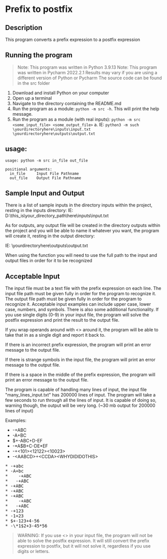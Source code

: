 # Prefix to postfix

## Description
This program converts a prefix expression to a postfix expression

## Running the program

> Note: This program was written in Python 3.9.13
> Note: This program was written in Pycharm 2022.2.1
> Results may vary if you are using a different version of Python or Pycharm
> The source code can be found in the src folder

1. Download and install Python on your computer
2. Open up a terminal
3. Navigate to the directory containing the README.md
4. Run the program as a module: `python -m src -h`. This will print the help message.
5. Run the program as a module (with real inputs): `python -m src <some_input_file> <some_output_file>`
   a. IE: `python3 -m such \yourdirectoryhere\inputs\input.txt \yourdirectoryhere\outputs\output.txt`

## usage:

```commandline
usage: python -m src in_file out_file

positional arguments:
  in_file     Input File Pathname
  out_file    Output File Pathname
```

## Sample Input and Output

There is a list of sample inputs in the directory inputs within the project, resting in the inputs directory:
 IE: D:\this_is\your_directory_path\here\inputs\input.txt


As for outputs, any output file will be created in the directory outputs within the project
and you will be able to name it whatever you want, the program will create it, resting in the output directory:
 

IE: \yourdirectoryhere\outputs\output.txt


When using the function you will need to use the full path to the input and output files
in order for it to be recognized

## Acceptable Input

The input file must be a text file with the prefix expression on each line. The input file
path must be given fully in order for the program to recognize it. The output file path
must be given fully in order for the program to recognize it. 
Acceptable input examples can include upper case, lower case, numbers, and symbols.
There is also some additional functionality. 
If you use single digits (0-9) in your input file, the program will solve the postfix 
expression and print the result to the output file.

If you wrap operands around with <> around it, the program will be able to take that in
as a single digit and report it back to. 

If there is an incorrect prefix expression, the program will print an error message to the output file.

If there is strange symbols in the input file, the program will print an error message to the output file. 

If there is a space in the middle of the prefix expression, the program will print an error message to
the output file.

The program is capable of handling many lines of input, the input file "many_lines_input.txt"
has 200000 lines of input. The program will take a few seconds to run through all the
lines of input. It is capable of doing so, warning though, the output will be very long.
(~30 mb output for 200000 lines of input)

Examples:
* -+ABC
* -A+BC
* $+-ABC+D-EF
* -\*A$B+C-DE*EF
* -+<101><12122><10023>
* -\<AABCD>+\<CCDA>\<WHYDIDIDOTHIS>
<pre>
* -+abc
* -A+bc
*    -+ABC
*   -+ABC
* -+ABC
* -+ABC
* -+ABC
*    -+ABC
*   -+ABC    
* -+123
* -1+23
* $+-123+4-56
* -\*1$2+3-45*56
</pre>
> WARNING: If you use <> in your input file, the program will not be able to solve the postfix expression.
> It will still convert the prefix expression to postfix, but it will not solve it,
> regardless if you use digits or letters.
